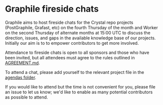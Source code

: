 # Graphile fireside chats

Graphile aims to host fireside chats for the Crystal repo projects (PostGraphile,
Grafast, etc) on the fourth Thursday of the month and Worker on the second
Thursday of alternate months at 15:00 UTC to discuss the direction, issues,
and gaps in the available knowledge base of our projects. Initially our aim
is to to empower contributors to get more involved.

Attendance to fireside chats is open to all sponsors and those who have been
invited, but all attendees must agree to the rules outlined in [AGREEMENT.md](./AGREEMENT.md).

To attend a chat, please add yourself to the relevant project file in the
[agendas folder](./agendas/).

If you would like to attend but the time is not convenient for you,
please file an issue to let us know; we'd like to enable as many potential
contributors as possible to attend.

